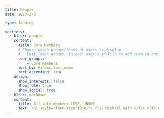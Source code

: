 ```yaml
---
title: People
date: 2023-2-8

type: landing

sections:
  - block: people
    content:
      title: Core Members
      # Choose which groups/teams of users to display.
      #   Edit `user_groups` in each user's profile to add them to one or more of these groups.
      user_groups:
          - Core members
      sort_by: Params.last_name
      sort_ascending: true
    design:
      show_interests: false
      show_role: true
      show_social: true
  - block: markdown
    content:
      title: Affliate members (CSE, UNSW)
      text: <ul style="font-size:18px;"> <li> Michael Bain </li> <li> Chun Tung Chou </li> <li> Aleksandar Ignjatovic </li> <li> Erik Meijering </li> <li> Arcot Sowyma </li>  <li> Annette Spooner </li>    <li> Imran Razzak </li> <li> Flora Salim </li> <li> Yang Song </li>    <li> Wenjie Zhang </li>  </ul style="font-size:18px;">
---
```


